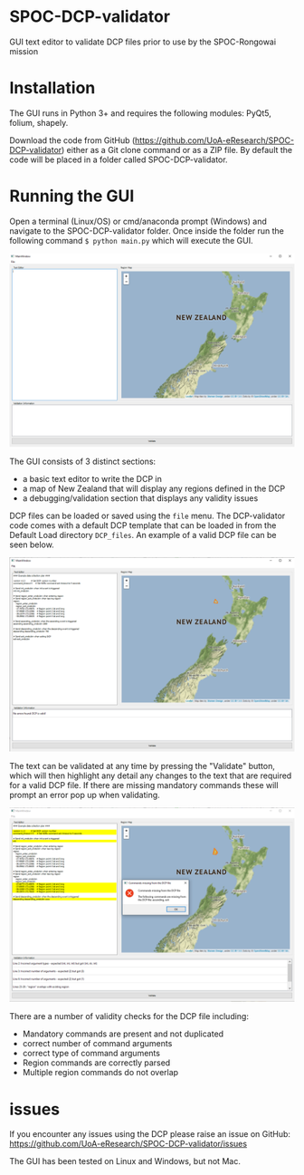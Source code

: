 # SPOC-DCP-validator
GUI text editor to validate DCP files prior to use by the SPOC-Rongowai mission

Installation
============
The GUI runs in Python 3+ and requires the following modules: PyQt5, folium, shapely.

Download the code from GitHub (https://github.com/UoA-eResearch/SPOC-DCP-validator) either
as a Git clone command or as a ZIP file. By default the code will be placed in a folder
called SPOC-DCP-validator.

Running the GUI
===============
Open a terminal (Linux/OS) or cmd/anaconda prompt (Windows) and navigate to the SPOC-DCP-validator
folder. Once inside the folder run the following command `$ python main.py` which will
execute the GUI.

![GUI on start up](Docs/GUI_startup.png)

The GUI consists of 3 distinct sections:

* a basic text editor to write the DCP in
* a map of New Zealand that will display any regions defined in the DCP
* a debugging/validation section that displays any validity issues

DCP files can be loaded or saved using the `file` menu. The DCP-validator code comes
with a default DCP template that can be loaded in from the Default Load directory `DCP_files`.
An example of a valid DCP file can be seen below.

![Valid DCP example](Docs/GUI_valid.png)


The text can be validated at any time by pressing the "Validate" button, which will then
highlight any detail any changes to the text that are required for a valid DCP file.
If there are missing mandatory commands these will prompt an error pop up when validating.

![Invalid DCP example](Docs/GUI_invalid.png)

There are a number of validity checks for the DCP file including:

* Mandatory commands are present and not duplicated
* correct number of command arguments
* correct type of command arguments
* Region commands are correctly parsed
* Multiple region commands do not overlap


issues
======

If you encounter any issues using the DCP please raise an issue on GitHub: https://github.com/UoA-eResearch/SPOC-DCP-validator/issues

The GUI has been tested on Linux and Windows, but not Mac.
